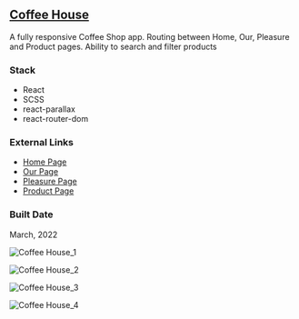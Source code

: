 [Coffee House](https://pet-react-coffeeshop.vercel.app/)
-------------------------------------------------------------------------------------------------------------

A fully responsive Coffee Shop app. Routing between Home, Our, Pleasure and Product pages. Ability to search and filter products

### Stack

*   React
*   SCSS
*   react-parallax
*   react-router-dom

### External Links

*   [Home Page](https://pet-react-coffeeshop.vercel.app/)
*   [Our Page](https://pet-react-coffeeshop.vercel.app/our)
*   [Pleasure Page](https://pet-react-coffeeshop.vercel.app/pleasure)
*   [Product Page](https://pet-react-coffeeshop.vercel.app/coffee/4)

### Built Date

March, 2022

![Coffee House_1](https://firebasestorage.googleapis.com/v0/b/petrinich-sergey----portfolio.appspot.com/o/PET_REACT_CoffeeHouse%2FCoffee_House_1.jpg?alt=media&token=8867d010-7ec7-4611-8d4f-c92d1b33fb9e)

![Coffee House_2](https://firebasestorage.googleapis.com/v0/b/petrinich-sergey----portfolio.appspot.com/o/PET_REACT_CoffeeHouse%2FCoffee_House_2.jpg?alt=media&token=b46ea95d-ec45-45b4-89c5-f6d528fba014)

![Coffee House_3](https://firebasestorage.googleapis.com/v0/b/petrinich-sergey----portfolio.appspot.com/o/PET_REACT_CoffeeHouse%2FCoffee_House_3.jpg?alt=media&token=8d6d01be-34ac-49d3-88bd-1ae7f9c7a140)

![Coffee House_4](https://firebasestorage.googleapis.com/v0/b/petrinich-sergey----portfolio.appspot.com/o/PET_REACT_CoffeeHouse%2FCoffee_House_4.jpg?alt=media&token=5b39d74e-1afc-48a2-bd9d-cc9816893b8b)
